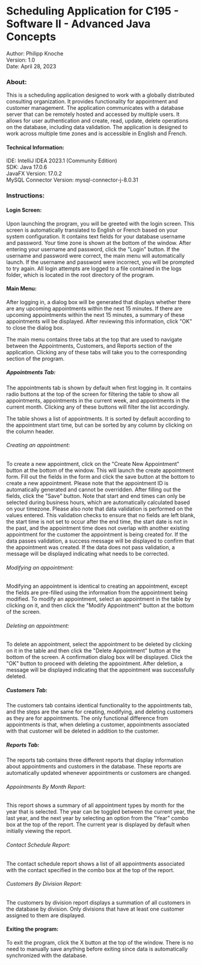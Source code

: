 # Scheduling Application for C195 - Software II - Advanced Java Concepts
Author: Philipp Knoche  <br>
Version: 1.0 <br>
Date: April 28, 2023

### About:
This is a scheduling application designed to work with a globally distributed consulting organization. It provides
functionality for appointment and customer management. The application communicates with a database server that can be
remotely hosted and accessed by multiple users. It allows for user authentication and create, read, update, delete 
operations on the database, including data validation. The application is designed to work across multiple time zones
and is accessible in English and French.

#### Technical Information:
IDE: IntelliJ IDEA 2023.1 (Community Edition) <br>
SDK: Java 17.0.6 <br>
JavaFX Version: 17.0.2 <br>
MySQL Connector Version: mysql-connector-j-8.0.31

### Instructions:
#### Login Screen:
Upon launching the program, you will be greeted with the login screen. This screen is automatically translated
to English or French based on your system configuration. It contains text fields for your database username and 
password. Your time zone is shown at the bottom of the window. After entering your username and password, click the 
"Login" button. If the username and password were correct, the main menu will automatically launch. If the username
and password were incorrect, you will be prompted to try again. All login attempts are logged to a file contained
in the logs folder, which is located in the root directory of the program.

#### Main Menu:
After logging in, a dialog box will be generated that displays whether there are any upcoming appointments
within the next 15 minutes. If there are upcoming appointments within the next 15 minutes, a summary of these 
appointments will be displayed. After reviewing this information, click "OK" to close the dialog box. <br>

The main menu contains three tabs at the top that are used to navigate between the Appointments, Customers, and Reports
section of the application. Clicking any of these tabs will take you to the corresponding section of the program.

##### Appointments Tab:
The appointments tab is shown by default when first logging in. It contains radio buttons at the top of the screen for
filtering the table to show all appointments, appointments in the current week, and appointments in the current month.
Clicking any of these buttons will filter the list accordingly. <br>

The table shows a list of appointments. It is sorted by default according to the appointment start time, but can be
sorted by any column by clicking on the column header. <br>

###### Creating an appointment:
To create a new appointment, click on the "Create New Appointment" button at the bottom of the window. This will
launch the create appointment form. Fill out the fields in the form and click the save button at the bottom to 
create a new appointment. Please note that the appointment ID is automatically generated and cannot be overridden.
After filling out the fields, click the "Save" button. Note that start and end times can only be selected 
during business hours, which are automatically calculated based on your timezone.
Please also note that data validation is performed on the values entered. This validation checks to ensure that no
fields are left blank, the start time is not set to occur after the end time, the start date is not in the past, and the
appointment time does not overlap with another existing appointment for the customer the appointment is being created 
for. If the data passes validation, a success message will be displayed to confirm that the appointment was created. 
If the data does not pass validation, a message will be displayed indicating what needs to be corrected.

###### Modifying an appointment:
Modifying an appointment is identical to creating an appointment, except the fields are pre-filled using the
information from the appointment being modified. To modify an appointment, select an appointment in the table by
clicking on it, and then click the "Modify Appointment" button at the bottom of the screen.

###### Deleting an appointment:
To delete an appointment, select the appointment to be deleted by clicking on it in the table and then click the
"Delete Appointment" button at the bottom of the screen. A confirmation dialog box will be displayed. Click the "OK"
button to proceed with deleting the appointment. After deletion, a message will be displayed indicating that the
appointment was successfully deleted.

##### Customers Tab:
The customers tab contains identical functionality to the appointments tab, and the steps are the same for creating,
modifying, and deleting customers as they are for appointments. The only functional difference from appointments is
that, when deleting a customer, appointments associated with that customer will be deleted in addition to the customer.

##### Reports Tab:
The reports tab contains three different reports that display information about appointments and customers in the
database. These reports are automatically updated whenever appointments or customers are changed.

###### Appointments By Month Report:
This report shows a summary of all appointment types by month for the year that is selected. The year can be 
toggled between the current year, the last year, and the next year by selecting an option from the "Year" combo box at
the top of the report. The current year is displayed by default when initially viewing the report.

###### Contact Schedule Report:
The contact schedule report shows a list of all appointments associated with the contact specified in the combo box
at the top of the report.

###### Customers By Division Report:
The customers by division report displays a summation of all customers in the database by division. Only divisions
that have at least one customer assigned to them are displayed.

#### Exiting the program:
To exit the program, click the X button at the top of the window. There is no need to manually save anything
before exiting since data is automatically synchronized with the database.